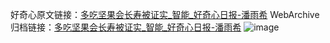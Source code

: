 好奇心原文链接：[多吃坚果会长寿被证实_智能_好奇心日报-潘雨希](https://www.qdaily.com/articles/293.html)
WebArchive归档链接：[多吃坚果会长寿被证实_智能_好奇心日报-潘雨希](http://web.archive.org/web/20170725204540/http://www.qdaily.com/articles/293.html)
![image](http://ww3.sinaimg.cn/large/007d5XDply1g3v3xur5b7j30u02j1b29)